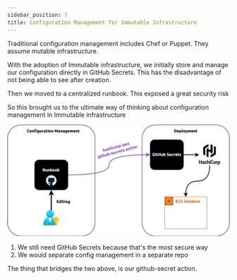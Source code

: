 ```yaml
---
sidebar_position: 7
title: Configuration Management for Immutable Infrastructure
---
```


[//]: # (Copyright Jiaqi Liu)

[//]: # (Licensed under the Apache License, Version 2.0 &#40;the "License"&#41;;)
[//]: # (you may not use this file except in compliance with the License.)
[//]: # (You may obtain a copy of the License at)

[//]: # (    http://www.apache.org/licenses/LICENSE-2.0)

[//]: # (Unless required by applicable law or agreed to in writing, software)
[//]: # (distributed under the License is distributed on an "AS IS" BASIS,)
[//]: # (WITHOUT WARRANTIES OR CONDITIONS OF ANY KIND, either express or implied.)
[//]: # (See the License for the specific language governing permissions and)
[//]: # (limitations under the License.)

Traditional configuration management includes Chef or Puppet. They assume mutable infrastructure. 

With the adoption of Immutable infrastructure, we initially store and manage our configuration directly in GitHub 
Secrets. This has the disadvantage of not being able to see after creation.

Then we moved to a centralized runbook. This exposed a great security risk

So this brought us to the ultimate way of thinking about configuration management in Immutable infrastructure

![](./img/github-secret.png)

1. We still need GitHub Secrets because that's the most secure way
2. We would separate config management in a separate repo

The thing that bridges the two above, is our github-secret action.
